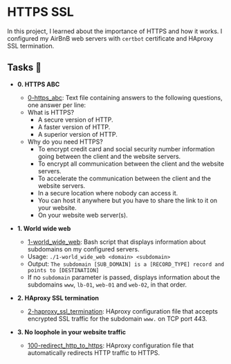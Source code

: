 # HTTPS SSL

In this project, I learned about the importance of HTTPS and how it works. I
configured my AirBnB web servers with `certbot` certificate and HAproxy
SSL termination.

## Tasks :page_with_curl:

* **0. HTTPS ABC**
  * [0-https_abc](./0-https_abc): Text file containing answers to the
  following questions, one answer per line:
  * What is HTTPS?
    * A secure version of HTTP.
    * A faster version of HTTP.
    * A superior version of HTTP.
  * Why do you need HTTPS?
    * To encrypt credit card and social security number information going
    between the client and the website servers.
    * To encrypt all communication between the client and the website
    servers.
    * To accelerate the communication between the client and the website
    servers.
    * In a secure location where nobody can access it.
    * You can host it anywhere but you have to share the link to it on your
    website.
    * On your website web server(s).

* **1. World wide web**
  * [1-world_wide_web](./1-world_wide_web): Bash script that displays
  information about subdomains on my configured servers.
  * Usage: `./1-world_wide_web <domain> <subdomain>`
  * Output: `The subdomain [SUB_DOMAIN] is a [RECORD_TYPE] record and
  points to [DESTINATION]`
  * If no `subdomain` parameter is passed, displays information about the
  subdomains `www`, `lb-01`, `web-01` and `web-02`, in that order.

* **2. HAproxy SSL termination**
  * [2-haproxy_ssl_termination](./2-haproxy_ssl_termination): HAproxy
  configuration file that accepts encrypted SSL traffic for the subdomain
  `www.` on TCP port 443.

* **3. No loophole in your website traffic**
  * [100-redirect_http_to_https](./100-redirect_http_to_https): HAproxy
  configuration file that automatically redirects HTTP traffic to HTTPS.
